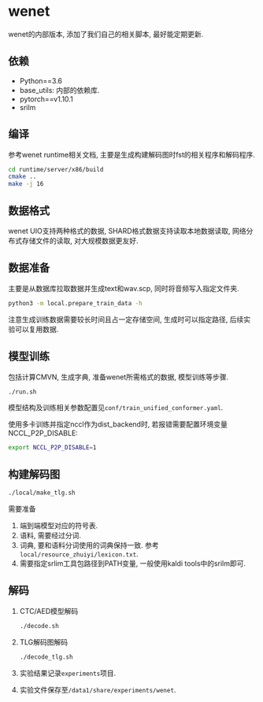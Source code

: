 # wenet

wenet的内部版本, 添加了我们自己的相关脚本, 最好能定期更新.

## 依赖

- Python==3.6
- base_utils: 内部的依赖库.
- pytorch==v1.10.1
- srilm

## 编译

参考wenet runtime相关文档, 主要是生成构建解码图时fst的相关程序和解码程序.

```bash
cd runtime/server/x86/build
cmake ..
make -j 16
```

## 数据格式

wenet UIO支持两种格式的数据, SHARD格式数据支持读取本地数据读取, 网络分布式存储文件的读取, 对大规模数据更友好.

## 数据准备

主要是从数据库拉取数据并生成text和wav.scp, 同时将音频写入指定文件夹.

```bash
python3 -m local.prepare_train_data -h
```

注意生成训练数据需要较长时间且占一定存储空间, 生成时可以指定路径, 后续实验可以复用数据.

## 模型训练

包括计算CMVN, 生成字典, 准备wenet所需格式的数据, 模型训练等步骤.

```bash
./run.sh
```

模型结构及训练相关参数配置见`conf/train_unified_conformer.yaml`.

使用多卡训练并指定nccl作为dist_backend时, 若报错需要配置环境变量NCCL_P2P_DISABLE:

```bash
export NCCL_P2P_DISABLE=1
```

## 构建解码图

   ```bash
   ./local/make_tlg.sh
   ```

   需要准备

   1. 端到端模型对应的符号表.
   2. 语料, 需要经过分词.
   3. 词典, 要和语料分词使用的词典保持一致. 参考`local/resource_zhuiyi/lexicon.txt`.
   4. 需要指定srlim工具包路径到PATH变量, 一般使用kaldi tools中的srilm即可.

## 解码

1. CTC/AED模型解码

   ```bash
   ./decode.sh
   ```

2. TLG解码图解码

   ```bash
   ./decode_tlg.sh
   ```

3. 实验结果记录`experiments`项目.
4. 实验文件保存至`/data1/share/experiments/wenet`.
